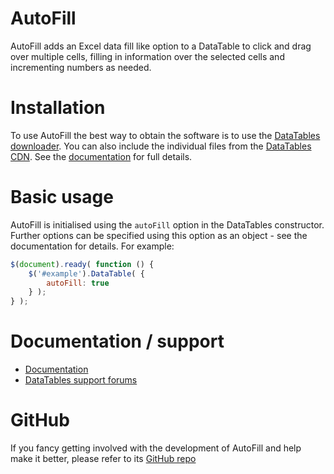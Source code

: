 # AutoFill

AutoFill adds an Excel data fill like option to a DataTable to click and drag over multiple cells, filling in information over the selected cells and incrementing numbers as needed.


# Installation

To use AutoFill the best way to obtain the software is to use the [DataTables downloader](//datatables.net/download). You can also include the individual files from the [DataTables CDN](//cdn.datatables.net). See the [documentation](http://datatables.net/extensions/autofill/) for full details.


# Basic usage

AutoFill is initialised using the `autoFill` option in the DataTables constructor. Further options can be specified using this option as an object - see the documentation for details. For example:

```js
$(document).ready( function () {
    $('#example').DataTable( {
    	autoFill: true
    } );
} );
```


# Documentation / support

* [Documentation](https://datatables.net/extensions/autofill/)
* [DataTables support forums](http://datatables.net/forums)


# GitHub

If you fancy getting involved with the development of AutoFill and help make it better, please refer to its [GitHub repo](https://github.com/DataTables/AutoFill)


